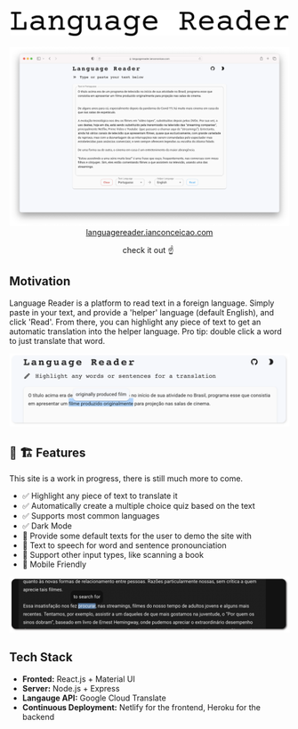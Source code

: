 <div align='center'>
<br>
<a href="https://languagereader.ianconceicao.com">
<img width="500" src="assets/logo-text.png">
<br>
<br>
<img width="740" src="assets/home-page.png">

</a>
<a href="https://languagereader.ianconceicao.com">languagereader.ianconceicao.com</a>
<p>check it out ☝️&nbsp; </p>

</div>

## Motivation

<p>Language Reader is a platform to read text in a foreign language. Simply paste in your text, and provide a 'helper' language (default English), and click 'Read'. From there, you can highlight any piece of text to get an automatic translation into the helper language. Pro tip: double click a word to just translate that word. <p>

<img width="800" src="assets/select-phrase-shadow.png">

## 🚧 🏗️ Features

<p>This site is a work in progress, there is still much more to come. <p>

- ✅ Highlight any piece of text to translate it
- ✅ Automatically create a multiple choice quiz based on the text
- ✅ Supports most common languages
- ✅ Dark Mode
- 🔲 Provide some default texts for the user to demo the site with
- 🔲 Text to speech for word and sentence pronounciation
- 🔲 Support other input types, like scanning a book
- 🔲 Mobile Friendly

<img width="800" src="assets/select-word-dark-shadow.png">

## Tech Stack

- **Fronted:** React.js + Material UI
- **Server:** Node.js + Express
- **Langauge API:** Google Cloud Translate
- **Continuous Deployment:** Netlify for the frontend, Heroku for the backend
